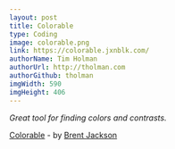 ```yaml
---
layout: post
title: Colorable
type: Coding
image: colorable.png
link: https://colorable.jxnblk.com/
authorName: Tim Holman
authorUrl: http://tholman.com
authorGithub: tholman
imgWidth: 590
imgHeight: 406
---
```


_Great tool for finding colors and contrasts._

[Colorable](https://colorable.jxnblk.com/) - by [Brent Jackson](http://jxnblk.com/)
